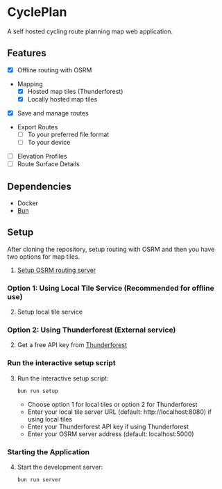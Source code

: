 # CyclePlan

A self hosted cycling route planning map web application.

## Features
- [x] Offline routing with OSRM
- Mapping
    - [x] Hosted map tiles (Thunderforest)
    - [x] Locally hosted map tiles
- [x] Save and manage routes
- Export Routes
    - [ ] To your preferred file format
    - [ ] To your device
- [ ] Elevation Profiles
- [ ] Route Surface Details

## Dependencies

- Docker
- [Bun](https://bun.com/)

## Setup

After cloning the repository, setup routing with OSRM and then you have two options for map tiles.

1. [Setup OSRM routing server](docs/OSRM_Setup.md)

### Option 1: Using Local Tile Service (Recommended for offline use)

2. Setup local tile service

### Option 2: Using Thunderforest (External service)

2. Get a free API key from [Thunderforest](https://www.thunderforest.com/)

### Run the interactive setup script
3. Run the interactive setup script:
   ```bash
   bun run setup
   ```
   - Choose option 1 for local tiles or option 2 for Thunderforest
   - Enter your local tile server URL (default: http://localhost:8080) if using local tiles
   - Enter your Thunderforest API key if using Thunderforest
   - Enter your OSRM server address (default: localhost:5000)

### Starting the Application

4. Start the development server:
   ```bash
   bun run server
   ```
